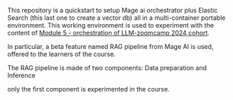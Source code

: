 This repository is a quickstart to setup Mage ai orchestrator plus Elastic Search (this last one to create a vector db) all in a multi-container portable environment. This working environment is used to experiment with the content of [Module 5 - orchestration of LLM-zoomcamp 2024 cohort](https://github.com/DataTalksClub/llm-zoomcamp).

In particular, a beta feature named RAG pipeline from Mage AI is used, offered to the learners of the course.

The RAG pipeline is made of two components: Data preparation and Inference

only the first component is experimented in the course.
